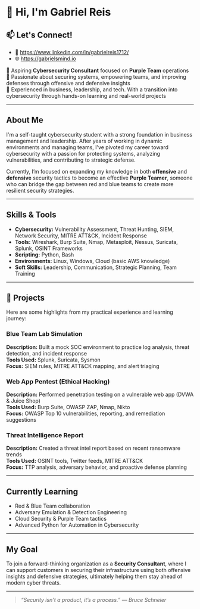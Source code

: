 # 👋 Hi, I'm Gabriel Reis

## 📫 Let's Connect!

- 💼 https://www.linkedin.com/in/gabrielreis1712/
- 🌐 https://gabrielsmind.io


🎯 Aspiring **Cybersecurity Consultant** focused on **Purple Team** operations  
🔐 Passionate about securing systems, empowering teams, and improving defenses through offensive and defensive insights  
💼 Experienced in business, leadership, and tech. With a transition into cybersecurity through hands-on learning and real-world projects  

---

## About Me

I'm a self-taught cybersecurity student with a strong foundation in business management and leadership. After years of working in dynamic environments and managing teams, I’ve pivoted my career toward cybersecurity with a passion for protecting systems, analyzing vulnerabilities, and contributing to strategic defense.

Currently, I’m focused on expanding my knowledge in both **offensive** and **defensive** security tactics to become an effective **Purple Teamer**, someone who can bridge the gap between red and blue teams to create more resilient security strategies.

---

## Skills & Tools

- **Cybersecurity:** Vulnerability Assessment, Threat Hunting, SIEM, Network Security, MITRE ATT&CK, Incident Response
- **Tools:** Wireshark, Burp Suite, Nmap, Metasploit, Nessus, Suricata, Splunk, OSINT Frameworks
- **Scripting:** Python, Bash
- **Environments:** Linux, Windows, Cloud (basic AWS knowledge)
- **Soft Skills:** Leadership, Communication, Strategic Planning, Team Training

---

## 🚧 Projects

Here are some highlights from my practical experience and learning journey:

### Blue Team Lab Simulation
**Description:** Built a mock SOC environment to practice log analysis, threat detection, and incident response  
**Tools Used:** Splunk, Suricata, Sysmon  
**Focus:** SIEM rules, MITRE ATT&CK mapping, and alert triaging

### Web App Pentest (Ethical Hacking)
**Description:** Performed penetration testing on a vulnerable web app (DVWA & Juice Shop)  
**Tools Used:** Burp Suite, OWASP ZAP, Nmap, Nikto  
**Focus:** OWASP Top 10 vulnerabilities, reporting, and remediation suggestions

### Threat Intelligence Report
**Description:** Created a threat intel report based on recent ransomware trends  
**Tools Used:** OSINT tools, Twitter feeds, MITRE ATT&CK  
**Focus:** TTP analysis, adversary behavior, and proactive defense planning

---

## Currently Learning

- Red & Blue Team collaboration
- Adversary Emulation & Detection Engineering
- Cloud Security & Purple Team tactics
- Advanced Python for Automation in Cybersecurity

---

## My Goal

To join a forward-thinking organization as a **Security Consultant**, where I can support customers in securing their infrastructure using both offensive insights and defensive strategies, ultimately helping them stay ahead of modern cyber threats.


---

> _“Security isn’t a product, it’s a process.” — Bruce Schneier_

